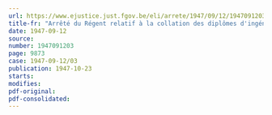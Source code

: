 ```yaml
---
url: https://www.ejustice.just.fgov.be/eli/arrete/1947/09/12/1947091203/justel
title-fr: "Arrêté du Régent relatif à la collation des diplômes d'ingénieur agronome, d'ingénieur chimiste agricole, d'ingénieur agronome colonial, d'ingénieur forestier colonial, d'ingénieur des eaux et forêts, d'ingénieur horticole, d'ingénieur du génie rural et d'ingénieur des industries agricoles"
date: 1947-09-12
source:
number: 1947091203
page: 9873
case: 1947-09-12/03
publication: 1947-10-23
starts:
modifies:
pdf-original:
pdf-consolidated:
---
```


